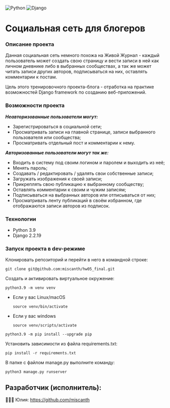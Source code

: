 ![Python](https://img.shields.io/badge/python-3670A0?style=for-the-badge&logo=python&logoColor=ffdd54)  ![Django](https://img.shields.io/badge/django-%23092E20.svg?style=for-the-badge&logo=django&logoColor=white)


# Социальная сеть для блогеров

### Описание проекта

Данная социальная сеть немного похожа на Живой Журнал - каждый пользователь может создать свою страницу и вести записи в ней как личном дневнике либо в выбранных сообществах, а так же может читать записи других авторов, подписываться на них, оставлять комментарии к постам.

Цель этого тренировочного проекта-блога - отработка на практике возможностей Django framework по созданию веб-приложений.

### Возможности проекта

***Неавторизованные пользователи могут:***

- Зарегистрироваться в социальной сети;
- Просматривать записи на главной странице, записи выбранного пользователя или сообщества;
- Просматривать отдельный пост и комментарии к нему.

***Авторизованные пользователи могут так же:***

- Входить в систему под своим логином и паролем и выходить из неё;
- Менять пароль;
- Создавать / редактировать / удалять свои собственные записи;
- Загружать изображения к своей записи;
- Прикреплять свою публикацию к выбранному сообществу;
- Оставлять комментарии к своим и чужим записям;
- Подписываться на выбранных авторов или отписываться от них;
- Просматривать ленту публикаций в своём избранном, где отображаются записи авторов из подписок.


### Технологии
- Python 3.9
- Django 2.2.19


### Запуск проекта в dev-режиме

Клонировать репозиторий и перейти в него в командной строке: 
```
git clone git@github.com:miscanth/hw05_final.git
```
Cоздать и активировать виртуальное окружение: 
```
python3.9 -m venv venv 
```
* Если у вас Linux/macOS 

    ```
    source venv/bin/activate
    ```
* Если у вас windows 
 
    ```
    source venv/scripts/activate
    ```
```
python3.9 -m pip install --upgrade pip
```
Установить зависимости из файла requirements.txt:
```
pip install -r requirements.txt
```
В папке с файлом manage.py выполните команду:
```
python3 manage.py runserver
```

## Разработчик (исполнитель):
👩🏼‍💻 Юлия: https://github.com/miscanth